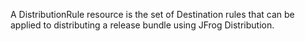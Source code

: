 A DistributionRule resource is the set of Destination rules that can be applied to distributing a release bundle using JFrog Distribution. 
